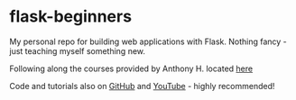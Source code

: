 # flask-beginners

My personal repo for building web applications with Flask. Nothing fancy - just teaching myself something new.

Following along the courses provided by Anthony H. located [here](https://prettyprinted.com/) 

Code and tutorials also on [GitHub](https://github.com/PrettyPrinted) and [YouTube](https://www.youtube.com/c/prettyprintedtutorials) - highly recommended!
